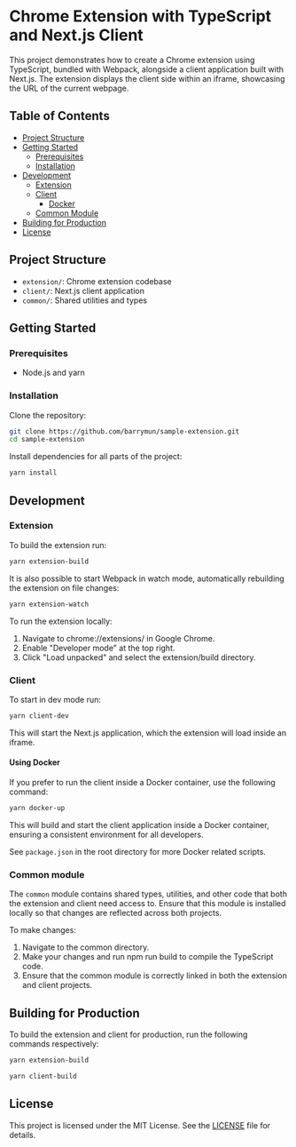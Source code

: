# Chrome Extension with TypeScript and Next.js Client

This project demonstrates how to create a Chrome extension using TypeScript, bundled with Webpack, alongside a client application built with Next.js. The extension displays the client side within an iframe, showcasing the URL of the current webpage.

## Table of Contents

- [Project Structure](#project-structure)
- [Getting Started](#getting-started)
  - [Prerequisites](#prerequisites)
  - [Installation](#installation)
- [Development](#development)
  - [Extension](#extension)
  - [Client](#client)
    - [Docker](#using-docker)
  - [Common Module](#common-module)
- [Building for Production](#building-for-production)
- [License](#license)

## Project Structure

- `extension/`: Chrome extension codebase
- `client/`: Next.js client application
- `common/`: Shared utilities and types

## Getting Started

### Prerequisites

- Node.js and yarn

### Installation

Clone the repository:

```bash
git clone https://github.com/barrymun/sample-extension.git
cd sample-extension
```

Install dependencies for all parts of the project:

```bash
yarn install
```

## Development

### Extension

To build the extension run:

```bash
yarn extension-build
```

It is also possible to start Webpack in watch mode, automatically rebuilding the extension on file changes:

```bash
yarn extension-watch
```

To run the extension locally:

1. Navigate to chrome://extensions/ in Google Chrome.
2. Enable "Developer mode" at the top right.
3. Click "Load unpacked" and select the extension/build directory.

### Client

To start in dev mode run:

```bash
yarn client-dev
```

This will start the Next.js application, which the extension will load inside an iframe.

#### Using Docker

If you prefer to run the client inside a Docker container, use the following command:

```bash
yarn docker-up
```

This will build and start the client application inside a Docker container, ensuring a consistent environment for all developers.

See `package.json` in the root directory for more Docker related scripts.

### Common module

The `common` module contains shared types, utilities, and other code that both the extension and client need access to. Ensure that this module is installed locally so that changes are reflected across both projects.

To make changes:

1. Navigate to the common directory.
2. Make your changes and run npm run build to compile the TypeScript code.
3. Ensure that the common module is correctly linked in both the extension and client projects.

## Building for Production

To build the extension and client for production, run the following commands respectively:

```bash
yarn extension-build
```

```bash
yarn client-build
```

## License

This project is licensed under the MIT License. See the [LICENSE](/LICENSE) file for details.
